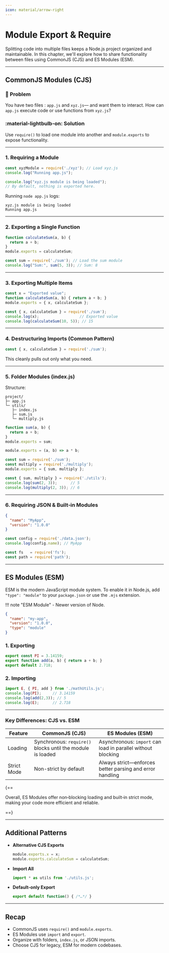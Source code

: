 ```yaml
---
icon: material/arrow-right
---
```


# Module Export & Require

Splitting code into multiple files keeps a Node.js project organized and maintainable. In this chapter, we'll explore how to share functionality between files using CommonJS (CJS) and ES Modules (ESM).

---

## CommonJS Modules (CJS)

### :no_bell: Problem
You have two files : `app.js` and `xyz.js`— and want them to interact. How can `app.js` execute code or use functions from `xyz.js`?

### :material-lightbulb-on: Solution
Use `require()` to load one module into another and `module.exports` to expose functionality.

---

### 1. Requiring a Module

```javascript title="app.js"
const xyzModule = require('./xyz'); // Load xyz.js
console.log("Running app.js");
```

```javascript title="xyz.js"
console.log("xyz.js module is being loaded");
// By default, nothing is exported here.
```

Running `node app.js` logs:
```
xyz.js module is being loaded
Running app.js
```

---

### 2. Exporting a Single Function

```javascript title="sum.js"
function calculateSum(a, b) {
  return a + b;
}
module.exports = calculateSum;
```

```javascript title="app.js"
const sum = require('./sum'); // Load the sum module
console.log("Sum:", sum(5, 3)); // Sum: 8
```

---

### 3. Exporting Multiple Items

```javascript title="sum.js"
const x = "Exported value";
function calculateSum(a, b) { return a + b; }
module.exports = { x, calculateSum };
```

```javascript title="app.js"
const { x, calculateSum } = require('./sum');
console.log(x);                  // Exported value
console.log(calculateSum(10, 5)); // 15
```

---

### 4. Destructuring Imports (Common Pattern)

```javascript title="app.js"
const { x, calculateSum } = require('./sum');
```

This cleanly pulls out only what you need.

---

### 5. Folder Modules (index.js)

Structure:
```
project/
├─ app.js
└─ utils/
   ├─ index.js
   ├─ sum.js
   └─ multiply.js
```

```javascript title="utils/sum.js"
function sum(a, b) {
  return a + b;
}
module.exports = sum;
```

```javascript title="utils/multiply.js"
module.exports = (a, b) => a * b;
```

```javascript title="utils/index.js"
const sum = require('./sum');
const multiply = require('./multiply');
module.exports = { sum, multiply };
```

```javascript title="app.js"
const { sum, multiply } = require('./utils');
console.log(sum(2, 3));      // 5
console.log(multiply(2, 3)); // 6
```

---

### 6. Requiring JSON & Built‑in Modules

```json title="data.json"
{
  "name": "MyApp",
  "version": "1.0.0"
}
```

```javascript title="app.js"
const config = require('./data.json');
console.log(config.name); // MyApp

const fs   = require('fs');
const path = require('path');
```

---

## ES Modules (ESM)

ESM is the modern JavaScript module system. To enable it in Node.js, add `"type": "module"` to your `package.json` or use the `.mjs` extension.

!!! note "ESM Module"
    - Newer version of Node.

```json title="package.json"
{
  "name": "my-app",
  "version": "1.0.0",
  "type": "module"
}
```

### 1. Exporting

```javascript title="mathUtils.js"
export const PI = 3.14159;
export function add(a, b) { return a + b; }
export default 2.718;
```

### 2. Importing

```javascript title="main.js"
import E, { PI, add } from './mathUtils.js';
console.log(PI);     // 3.14159
console.log(add(2,3)); // 5
console.log(E);      // 2.718
```

---

### Key Differences: CJS vs. ESM

| Feature                | CommonJS (CJS)                   | ES Modules (ESM)               |
|------------------------|----------------------------------|--------------------------------|
| Loading                | Synchronous: `require()` blocks until the module is loaded | Asynchronous: `import` can load in parallel without blocking |
| Strict Mode            | Non-strict by default            | Always strict—enforces better parsing and error handling |

{==

Overall, ES Modules offer non‑blocking loading and built‑in strict mode, making your code more efficient and reliable.

==}

---

## Additional Patterns

- **Alternative CJS Exports**
  ```javascript
  module.exports.x = x;
  module.exports.calculateSum = calculateSum;
  ```
- **Import All**
  ```javascript
  import * as utils from './utils.js';
  ```
- **Default-only Export**
  ```javascript
  export default function() { /*…*/ }
  ```

---

## Recap

- CommonJS uses `require()` and `module.exports`.
- ES Modules use `import` and `export`.
- Organize with folders, `index.js`, or JSON imports.
- Choose CJS for legacy, ESM for modern codebases.
